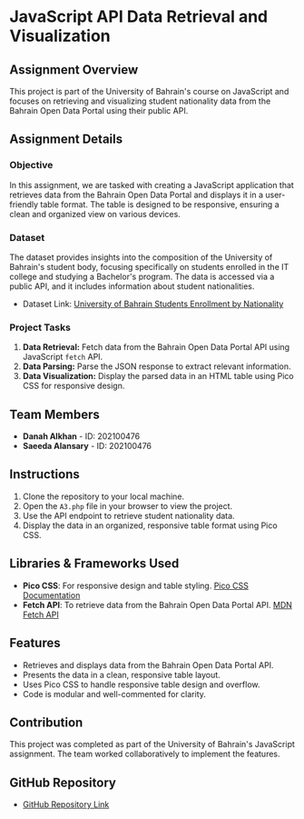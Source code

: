 # JavaScript API Data Retrieval and Visualization

## Assignment Overview
This project is part of the University of Bahrain's course on JavaScript and focuses on retrieving and visualizing student nationality data from the Bahrain Open Data Portal using their public API.

## Assignment Details

### Objective
In this assignment, we are tasked with creating a JavaScript application that retrieves data from the Bahrain Open Data Portal and displays it in a user-friendly table format. The table is designed to be responsive, ensuring a clean and organized view on various devices.

### Dataset
The dataset provides insights into the composition of the University of Bahrain's student body, focusing specifically on students enrolled in the IT college and studying a Bachelor's program. The data is accessed via a public API, and it includes information about student nationalities.

- Dataset Link: [University of Bahrain Students Enrollment by Nationality](https://data.gov.bh/explore/dataset/01-statistics-of-students-nationalities_updated)

### Project Tasks
1. **Data Retrieval:** Fetch data from the Bahrain Open Data Portal API using JavaScript `fetch` API.
2. **Data Parsing:** Parse the JSON response to extract relevant information.
3. **Data Visualization:** Display the parsed data in an HTML table using Pico CSS for responsive design.

## Team Members
- **Danah Alkhan** - ID: 202100476
- **Saeeda Alansary** - ID: 202100476

## Instructions
1. Clone the repository to your local machine.
2. Open the `A3.php` file in your browser to view the project.
3. Use the API endpoint to retrieve student nationality data.
4. Display the data in an organized, responsive table format using Pico CSS.


## Libraries & Frameworks Used
- **Pico CSS**: For responsive design and table styling. [Pico CSS Documentation](https://picocss.com/)
- **Fetch API**: To retrieve data from the Bahrain Open Data Portal API. [MDN Fetch API](https://developer.mozilla.org/en-US/docs/Web/API/Fetch_API)

## Features
- Retrieves and displays data from the Bahrain Open Data Portal API.
- Presents the data in a clean, responsive table layout.
- Uses Pico CSS to handle responsive table design and overflow.
- Code is modular and well-commented for clarity.


## Contribution
This project was completed as part of the University of Bahrain's JavaScript assignment. The team worked collaboratively to implement the features.


## GitHub Repository
- [GitHub Repository Link](https://github.com/DanahMk/CS333-A3.git)

